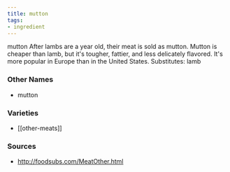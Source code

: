 ```yaml
---
title: mutton
tags:
- ingredient
---
```

mutton After lambs are a year old, their meat is sold as mutton. Mutton is cheaper than lamb, but it's tougher, fattier, and less delicately flavored. It's more popular in Europe than in the United States. Substitutes: lamb

### Other Names

* mutton

### Varieties

* [[other-meats]]

### Sources
* http://foodsubs.com/MeatOther.html
